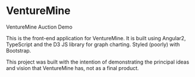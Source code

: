 # VentureMine
VentureMine Auction Demo

This is the front-end application for VentureMine. It is built using Angular2, TypeScript and the D3 JS library for graph charting. Styled (poorly) with Bootstrap.

This project was built with the intention of demonstrating the principal ideas and vision that VentureMine has, not as a final product.
